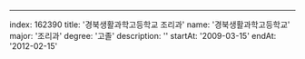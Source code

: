 ---
index:  162390
title: '경북생활과학고등학교 조리과'
name: '경북생활과학고등학교'
major: '조리과'
degree: '고졸'
description: ''
startAt: '2009-03-15'
endAt: '2012-02-15'